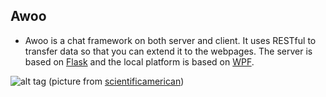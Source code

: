 Awoo
---

- Awoo is a chat framework on both server and client. 
It uses RESTful to transfer data so that you can extend it to the webpages. 
The server is based on [Flask](http://flask.pocoo.org/) and the local platform is based on [WPF](https://msdn.microsoft.com/en-us/library/ms754130(v=vs.110).aspx).

![alt tag](http://blogs.scientificamerican.com/media/inline/blog/Image/8-19-wolf_howl.jpg)
(picture from [scientificamerican](http://blogs.scientificamerican.com/media/inline/blog/Image/8-19-wolf_howl.jpg))
